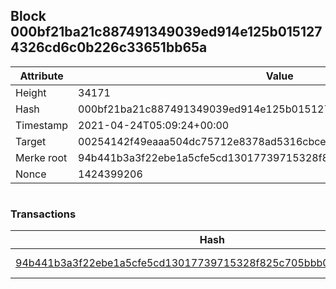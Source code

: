 ## Block 000bf21ba21c887491349039ed914e125b0151274326cd6c0b226c33651bb65a

Attribute | Value
--- | ---
Height | 34171
Hash | 000bf21ba21c887491349039ed914e125b0151274326cd6c0b226c33651bb65a
Timestamp | 2021-04-24T05:09:24+00:00
Target | 00254142f49eaaa504dc75712e8378ad5316cbcead634704b3734b6271167cc4
Merke root | 94b441b3a3f22ebe1a5cfe5cd13017739715328f825c705bbb066bd2c799f175
Nonce | 1424399206

```

```

### Transactions

Hash | Amount
--- | ---
[94b441b3a3f22ebe1a5cfe5cd13017739715328f825c705bbb066bd2c799f175](94b441b3a3f22ebe1a5cfe5cd13017739715328f825c705bbb066bd2c799f175.md) | 10.00000000 SKEPTI 
